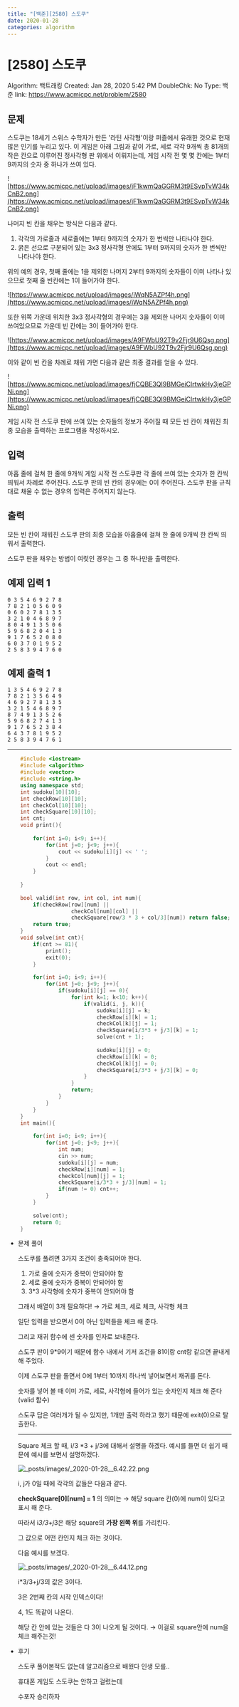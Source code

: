 ```yaml
---
title: "[백준][2580] 스도쿠"
date: 2020-01-28
categories: algorithm
---
```

# [2580] 스도쿠

Algorithm: 백트래킹
Created: Jan 28, 2020 5:42 PM
DoubleChk: No
Type: 백준
link: https://www.acmicpc.net/problem/2580

## 문제

스도쿠는 18세기 스위스 수학자가 만든 '라틴 사각형'이랑 퍼즐에서 유래한 것으로 현재 많은 인기를 누리고 있다. 이 게임은 아래 그림과 같이 가로, 세로 각각 9개씩 총 81개의 작은 칸으로 이루어진 정사각형 판 위에서 이뤄지는데, 게임 시작 전 몇 몇 칸에는 1부터 9까지의 숫자 중 하나가 쓰여 있다.

![https://www.acmicpc.net/upload/images/jF1kwmQaGGRM3t9ESvpTvW34kCnB2.png](https://www.acmicpc.net/upload/images/jF1kwmQaGGRM3t9ESvpTvW34kCnB2.png)

나머지 빈 칸을 채우는 방식은 다음과 같다.

1. 각각의 가로줄과 세로줄에는 1부터 9까지의 숫자가 한 번씩만 나타나야 한다.
2. 굵은 선으로 구분되어 있는 3x3 정사각형 안에도 1부터 9까지의 숫자가 한 번씩만 나타나야 한다.

위의 예의 경우, 첫째 줄에는 1을 제외한 나머지 2부터 9까지의 숫자들이 이미 나타나 있으므로 첫째 줄 빈칸에는 1이 들어가야 한다.

![https://www.acmicpc.net/upload/images/iWqN5AZPf4h.png](https://www.acmicpc.net/upload/images/iWqN5AZPf4h.png)

또한 위쪽 가운데 위치한 3x3 정사각형의 경우에는 3을 제외한 나머지 숫자들이 이미 쓰여있으므로 가운데 빈 칸에는 3이 들어가야 한다.

![https://www.acmicpc.net/upload/images/A9FWbU92T9v2Fjr9U6Qsg.png](https://www.acmicpc.net/upload/images/A9FWbU92T9v2Fjr9U6Qsg.png)

이와 같이 빈 칸을 차례로 채워 가면 다음과 같은 최종 결과를 얻을 수 있다.

![https://www.acmicpc.net/upload/images/fjCQBE3QI9BMGeiClrtwkHy3jeGPNi.png](https://www.acmicpc.net/upload/images/fjCQBE3QI9BMGeiClrtwkHy3jeGPNi.png)

게임 시작 전 스도쿠 판에 쓰여 있는 숫자들의 정보가 주어질 때 모든 빈 칸이 채워진 최종 모습을 출력하는 프로그램을 작성하시오.

## 입력

아홉 줄에 걸쳐 한 줄에 9개씩 게임 시작 전 스도쿠판 각 줄에 쓰여 있는 숫자가 한 칸씩 띄워서 차례로 주어진다. 스도쿠 판의 빈 칸의 경우에는 0이 주어진다. 스도쿠 판을 규칙대로 채울 수 없는 경우의 입력은 주어지지 않는다.

## 출력

모든 빈 칸이 채워진 스도쿠 판의 최종 모습을 아홉줄에 걸쳐 한 줄에 9개씩 한 칸씩 띄워서 출력한다.

스도쿠 판을 채우는 방법이 여럿인 경우는 그 중 하나만을 출력한다.

## 예제 입력 1

    0 3 5 4 6 9 2 7 8
    7 8 2 1 0 5 6 0 9
    0 6 0 2 7 8 1 3 5
    3 2 1 0 4 6 8 9 7
    8 0 4 9 1 3 5 0 6
    5 9 6 8 2 0 4 1 3
    9 1 7 6 5 2 0 8 0
    6 0 3 7 0 1 9 5 2
    2 5 8 3 9 4 7 6 0

## 예제 출력 1

    1 3 5 4 6 9 2 7 8
    7 8 2 1 3 5 6 4 9
    4 6 9 2 7 8 1 3 5
    3 2 1 5 4 6 8 9 7
    8 7 4 9 1 3 5 2 6
    5 9 6 8 2 7 4 1 3
    9 1 7 6 5 2 3 8 4
    6 4 3 7 8 1 9 5 2
    2 5 8 3 9 4 7 6 1

---
```c++
    #include <iostream>
    #include <algorithm>
    #include <vector>
    #include <string.h>
    using namespace std;
    int sudoku[10][10];
    int checkRow[10][10];
    int checkCol[10][10];
    int checkSquare[10][10];
    int cnt;
    void print(){
    
        for(int i=0; i<9; i++){
            for(int j=0; j<9; j++){
                cout << sudoku[i][j] << ' ';
            }
            cout << endl;
        }
    
    }
    
    bool valid(int row, int col, int num){
        if(checkRow[row][num] || 
    				checkCol[num][col] || 
    				checkSquare[row/3 * 3 + col/3][num]) return false;
        return true;
    }
    void solve(int cnt){
        if(cnt >= 81){
            print();
            exit(0);
        }
    
        for(int i=0; i<9; i++){
            for(int j=0; j<9; j++){
                if(sudoku[i][j] == 0){
                    for(int k=1; k<10; k++){
                        if(valid(i, j, k)){
                            sudoku[i][j] = k;
                            checkRow[i][k] = 1;
                            checkCol[k][j] = 1;
                            checkSquare[i/3*3 + j/3][k] = 1;
                            solve(cnt + 1);
    
                            sudoku[i][j] = 0;
                            checkRow[i][k] = 0;
                            checkCol[k][j] = 0;
                            checkSquare[i/3*3 + j/3][k] = 0;
                        }
                    }
                    return;
                }
            }
        }
    }
    int main(){
    
        for(int i=0; i<9; i++){
            for(int j=0; j<9; j++){
                int num;
                cin >> num;
                sudoku[i][j] = num;
                checkRow[i][num] = 1;
                checkCol[num][j] = 1;
                checkSquare[i/3*3 + j/3][num] = 1;
                if(num != 0) cnt++;
            }
        }
    
        solve(cnt);
        return 0;
    }
```
- 문제 풀이

    스도쿠를 풀려면 3가지 조건이 충족되어야 한다.

    1. 가로 줄에 숫자가 중복이 안되어야 함
    2. 세로 줄에 숫자가 중복이 안되어야 함
    3. 3*3 사각형에 숫자가 중복이 안되어야 함

    그래서 배열이 3개 필요하다! → 가로 체크, 세로 체크, 사각형 체크

    일단 입력을 받으면서 0이 아닌 입력들을 체크 해 준다.

    그리고 재귀 함수에 센 숫자를 인자로 보내준다.

    스도쿠 판이 9*9이기 때문에 함수 내에서 기저 조건을 81이랑 cnt랑 같으면 끝내게 해 주었다.

    이제 스도쿠 판을 돌면서 0에 1부터 10까지 하나씩 넣어보면서 재귀를 돈다.

    숫자를 넣어 볼 때 이미 가로, 세로, 사각형에 들어가 있는 숫자인지 체크 해 준다 (valid 함수)

    스도쿠 답은 여러개가 될 수 있지만, 1개만 출력 하라고 했기 때문에 exit(0)으로 탈출한다.

    ---

    Square 체크 할 때, i/3 *3 + j/3에 대해서 설명을 하겠다. 예시를 들면 더 쉽기 때문에 예시를 보면서 설명하겠다.

    ![_posts/images/_2020-01-28__6.42.22.png](_posts/images/_2020-01-28__6.42.22.png)

    i, j가 0일 때에 각각의 값들은 다음과 같다.

    **checkSquare[0][num] = 1** 의 의미는 → 해당 square 칸(0)에 num이 있다고 표시 해 준다.

    따라서 i*3/3+j*3은 해당 square의 **가장 왼쪽 위**를 가리킨다.

    그 값으로 어떤 칸인지 체크 하는 것이다.

    다음 예시를 보겠다.

    ![_posts/images/_2020-01-28__6.44.12.png](_posts/images/_2020-01-28__6.44.12.png)

    i*3/3+j/3의 값은 3이다.

    3은 2번째 칸의 시작 인덱스이다!

    4, 1도 똑같이 나온다.

    해당 칸 안에 있는 것들은 다 3이 나오게 될 것이다. → 이걸로 square안에 num을 체크 해주는것!

- 후기

    스도쿠 풀어본적도 없는데 알고리즘으로 배웠다 인생 모를..

    휴대폰 게임도 스도쿠는 안하고 걸렀는데

    수포자 승리하자
